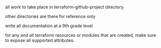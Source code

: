 all work to take place in terraform-github-project directory. 

other directories are there for reference only

write all documentation at a 9th grade level

for any and all terraform resources or modules that are created, make sure to expose all supported attributes.